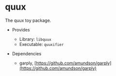 # quux
The quux toy package.

* Provides
    * Library: `libquux`
    * Executable: `quuxifier`

* Dependencies
    * garply, [https://github.com/amundson/garply](https://github.com/amundson/garply)


